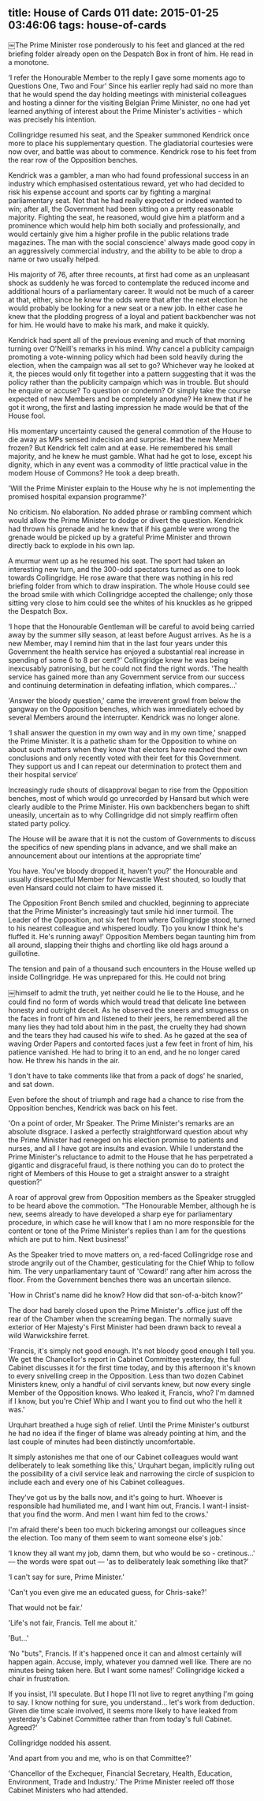 title: House of Cards 011
date: 2015-01-25 03:46:06
tags: house-of-cards
---

￼The Prime Minister rose ponderously to his feet and glanced at the red briefing folder already open on the Despatch Box in front of him. He read in a monotone.

‘I refer the Honourable Member to the reply I gave some moments ago to Questions One, Two and Four’ Since his earlier reply had said no more than that he would spend the day holding meetings with ministerial colleagues and hosting a dinner for the visiting Belgian Prime Minister, no one had yet learned anything of interest about the Prime Minister's activities - which was precisely his intention.

Collingridge resumed his seat, and the Speaker summoned Kendrick once more to place his supplementary question. The gladiatorial courtesies were now over, and battle was about to commence. Kendrick rose to his feet from the rear row of the Opposition benches.

Kendrick was a gambler, a man who had found professional success in an industry which emphasised ostentatious reward, yet who had decided to risk his expense account and sports car by fighting a marginal parliamentary seat. Not that he had really expected or indeed wanted to win; after all, the Government had been sitting on a pretty reasonable majority. Fighting the seat, he reasoned, would give him a platform and a prominence which would help him both socially and professionally, and would certainly give him a higher profile in the public relations trade magazines. The man with the social conscience' always made good copy in an aggressively commercial industry, and the ability to be able to drop a name or two usually helped.

His majority of 76, after three recounts, at first had come as an unpleasant shock as suddenly he was forced to contemplate the reduced income and additional hours of a parliamentary career. It would not be much of a career at that, either, since he knew the odds were that after the next election he would probably be looking for a new seat or a new job. In either case he knew that the plodding progress of a loyal and patient backbencher was not for him. He would have to make his mark, and make it quickly.

Kendrick had spent all of the previous evening and much of that morning turning over O'Neill's remarks in his mind. Why cancel a publicity campaign promoting a vote-winning policy which had been sold heavily during the election, when the campaign was all set to go? Whichever way he looked at it, the pieces would only fit together into a pattern suggesting that it was the policy rather than the publicity campaign which was in trouble. But should he enquire or accuse? To question or condemn? Or simply take the course expected of new Members and be completely anodyne? He knew that if he got it wrong, the first and lasting impression he made would be that of the House fool.

His momentary uncertainty caused the general commotion of the House to die away as MPs sensed indecision and surprise. Had the new Member frozen? But Kendrick felt calm and at ease. He remembered his small majority, and he knew he must gamble. What had he got to lose, except his dignity, which in any event was a commodity of little practical value in the modem House of Commons? He took a deep breath.

'Will the Prime Minister explain to the House why he is not implementing the promised hospital expansion programme?'

No criticism. No elaboration. No added phrase or rambling comment which would allow the Prime Minister to dodge or divert the question. Kendrick had thrown his grenade and he knew that if his gamble were wrong the grenade would be picked up by a grateful Prime Minister and thrown directly back to explode in his own lap.

A murmur went up as he resumed his seat. The sport had taken an interesting new turn, and the 300-odd spectators turned as one to look towards Collingridge. He rose aware that there was nothing in his red briefing folder from which to draw inspiration. The whole House could see the broad smile with which Collingridge accepted the challenge; only those sitting very close to him could see the whites of his knuckles as he gripped the Despatch Box.

‘I hope that the Honourable Gentleman will be careful to avoid being carried away by the summer silly season, at least before August arrives. As he is a new Member, may I remind him that in the last four years under this Government the health service has enjoyed a substantial real increase in spending of some 6 to 8 per cent?' Collingridge knew he was being inexcusably patronising, but he could not find the right words. 'The health service has gained more than any Government service from our success and continuing determination in defeating inflation, which compares...'

'Answer the bloody question,' came the irreverent growl from below the gangway on the Opposition benches, which was immediately echoed by several Members around the interrupter. Kendrick was no longer alone.

‘I shall answer the question in my own way and in my own time,' snapped the Prime Minister. It is a pathetic sham for the Opposition to whine on about such matters when they know that electors have reached their own conclusions and only recently voted with their feet for this Government. They support us and I can repeat our determination to protect them and their hospital service’

Increasingly rude shouts of disapproval began to rise from the Opposition benches, most of which would go unrecorded by Hansard but which were clearly audible to the Prime Minister. His own backbenchers began to shift uneasily, uncertain as to why Collingridge did not simply reaffirm often stated party policy.

The House will be aware that it is not the custom of Governments to discuss the specifics of new spending plans in advance, and we shall make an announcement about our intentions at the appropriate time’

You have. You've bloody dropped it, haven't you?' the Honourable and usually disrespectful Member for Newcastle West shouted, so loudly that even Hansard could not claim to have missed it.

The Opposition Front Bench smiled and chuckled, beginning to appreciate that the Prime Minister's increasingly taut smile hid inner turmoil. The Leader of the Opposition, not six feet from where Collingridge stood, turned to his nearest colleague and whispered loudly. T)o you know I think he's fluffed it. He's running away!' Opposition Members began taunting him from all around, slapping their thighs and chortling like old hags around a guillotine.

The tension and pain of a thousand such encounters in the House welled up inside Collingridge. He was unprepared for this. He could not bring

￼himself to admit the truth, yet neither could he lie to the House, and he could find no form of words which would tread that delicate line between honesty and outright deceit. As he observed the sneers and smugness on the faces in front of him and listened to their jeers, he remembered all the many lies they had told about him in the past, the cruelty they had shown and the tears they had caused his wife to shed. As he gazed at the sea of waving Order Papers and contorted faces just a few feet in front of him, his patience vanished. He had to bring it to an end, and he no longer cared how. He threw his hands in the air.

‘I don't have to take comments like that from a pack of dogs’ he snarled, and sat down.

Even before the shout of triumph and rage had a chance to rise from the Opposition benches, Kendrick was back on his feet.

'On a point of order, Mr Speaker. The Prime Minister's remarks are an absolute disgrace. I asked a perfectly straightforward question about why the Prime Minister had reneged on his election promise to patients and nurses, and all I have got are insults and evasion. While I understand the Prime Minister's reluctance to admit to the House that he has perpetrated a gigantic and disgraceful fraud, is there nothing you can do to protect the right of Members of this House to get a straight answer to a straight question?'

A roar of approval grew from Opposition members as the Speaker struggled to be heard above the commotion. "The Honourable Member, although he is new, seems already to have developed a sharp eye for parliamentary procedure, in which case he will know that I am no more responsible for the content or tone of the Prime Minister's replies than I am for the questions which are put to him. Next business!'

As the Speaker tried to move matters on, a red-faced Collingridge rose and strode angrily out of the Chamber, gesticulating for the Chief Whip to follow him. The very unparliamentary taunt of 'Coward!' rang after him across the floor. From the Government benches there was an uncertain silence.

'How in Christ's name did he know? How did that son-of-a-bitch know?'

The door had barely closed upon the Prime Minister's .office just off the rear of the Chamber when the screaming began. The normally suave exterior of Her Majesty's First Minister had been drawn back to reveal a wild Warwickshire ferret.

'Francis, it's simply not good enough. It's not bloody good enough I tell you. We get the Chancellor's report in Cabinet Committee yesterday, the full Cabinet discusses it for the first time today, and by this afternoon it's known to every snivelling creep in the Opposition. Less than two dozen Cabinet Ministers knew, only a handful of civil servants knew, but now every single Member of the Opposition knows. Who leaked it, Francis, who? I'm damned if I know, but you're Chief Whip and I want you to find out who the hell it was.'

Urquhart breathed a huge sigh of relief. Until the Prime Minister's outburst he had no idea if the finger of blame was already pointing at him, and the last couple of minutes had been distinctly uncomfortable.

It simply astonishes me that one of our Cabinet colleagues would want deliberately to leak something like this,' Urquhart began, implicitly ruling out the possibility of a civil service leak and narrowing the circle of suspicion to include each and every one of his Cabinet colleagues.

They've got us by the balls now, and it's going to hurt. Whoever is responsible had humiliated me, and I want him out, Francis. I want-I insist- that you find the worm. And men I want him fed to the crows.'

I'm afraid there's been too much bickering amongst our colleagues since the election. Too many of them seem to want someone else's job.'

‘I know they all want my job, damn them, but who would be so - cretinous...' — the words were spat out — 'as to deliberately leak something like that?'

‘I can't say for sure, Prime Minister.'

'Can't you even give me an educated guess, for Chris-sake?'

That would not be fair.'

'Life's not fair, Francis. Tell me about it.'

'But...'

‘No "buts", Francis. If it's happened once it can and almost certainly will happen again. Accuse, imply, whatever you damned well like. There are no minutes being taken here. But I want some names!' Collingridge kicked a chair in frustration.

If you insist, I'll speculate. But I hope I’ll not live to regret anything I'm going to say. I know nothing for sure, you understand... let's work from deduction. Given die time scale involved, it seems more likely to have leaked from yesterday's Cabinet Committee rather than from today's full Cabinet. Agreed?'

Collingridge nodded his assent.

'And apart from you and me, who is on that Committee?'

'Chancellor of the Exchequer, Financial Secretary, Health, Education, Environment, Trade and Industry.' The Prime Minister reeled off those Cabinet Ministers who had attended.


